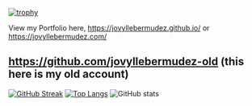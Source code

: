 [![trophy](https://github-profile-trophy.vercel.app/?username=jovyllebermudez&theme=onedark)](https://github.com/jovyllebermudez/jovyllebermudez)

View my Portfolio here, https://jovyllebermudez.github.io/ or https://jovyllebermudez.com/

## https://github.com/jovyllebermudez-old (this here is my old account)


<!---
jovyllebermudez/jovyllebermudez is a ✨ special ✨ repository because its `README.md` (this file) appears on your GitHub profile.
You can click the Preview link to take a look at your changes. 
--->


<!---
test changes 3
--->
[![GitHub Streak](http://github-readme-streak-stats.herokuapp.com?user=jovyllebermudez&theme=vue)](https://git.io/streak-stats)
[![Top Langs](https://github-readme-stats.vercel.app/api/top-langs/?username=jovyllebermudez)](https://github.com/jovyllebermudez/jovyllebermudez)
![GitHub stats](https://github-readme-stats.vercel.app/api?username=jovyllebermudez&show_icons=true)
